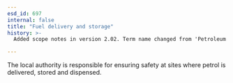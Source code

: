 ```yaml
---
esd_id: 697
internal: false
title: "Fuel delivery and storage"
history: >-
  Added scope notes in version 2.02. Term name changed from 'Petroleum filling stations' to 'Safety - petrol - delivery and storage' in version 3.00. Name changed to 'Fuel delivery and storage' in version 4.00.

---
```


The local authority is responsible for ensuring safety at sites where petrol is delivered, stored and dispensed.


